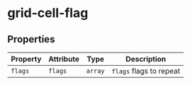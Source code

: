 # grid-cell-flag

## Properties

| Property | Attribute | Type    | Description             |
|----------|-----------|---------|-------------------------|
| `flags`  | `flags`   | `array` | `flags` flags to repeat |
